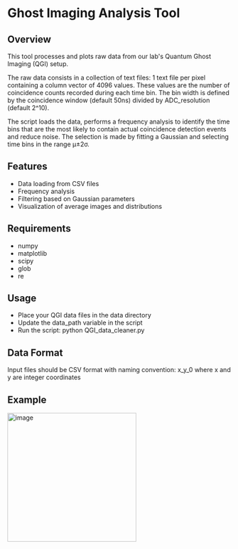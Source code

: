 # Ghost Imaging Analysis Tool

## Overview
This tool processes and plots raw data from our lab's Quantum Ghost Imaging (QGI) setup. 

The raw data consists in a collection of text files: 1 text file per pixel containing a column vector of 4096 values. 
These values are the number of coincidence counts recorded during each time bin. The bin width is defined by the coincidence window (default 50ns) divided by ADC_resolution (default 2^10).

The script loads the data, performs a frequency analysis to identify the time bins that are the most likely to contain actual coincidence detection events and reduce noise. The selection is made by fitting a Gaussian and selecting time bins in the range µ±2σ.

## Features
- Data loading from CSV files
- Frequency analysis
- Filtering based on Gaussian parameters
- Visualization of average images and distributions

## Requirements
- numpy
- matplotlib
- scipy
- glob
- re

## Usage
- Place your QGI data files in the data directory
- Update the data_path variable in the script
- Run the script:
python QGI_data_cleaner.py

## Data Format
Input files should be CSV format with naming convention: x_y_0 where x and y are integer coordinates

## Example
<img width="290" alt="image" src="https://github.com/user-attachments/assets/005c98ed-7911-4597-8a73-cea03960c6c0" />

